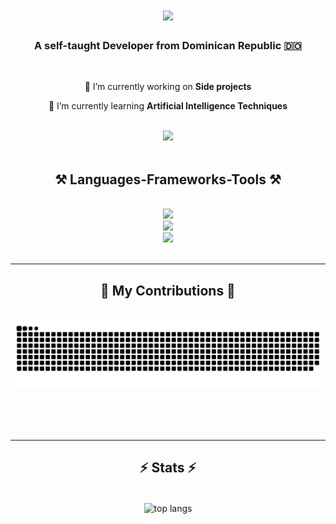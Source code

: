 <h1 align="center">
    <img src="https://readme-typing-svg.herokuapp.com/?font=Righteous&size=35&center=true&vCenter=true&width=500&height=70&duration=4000&lines=Hi+There!+👋;+I'm+Victor+Alonzo!;" />
</h1>

<h3 align="center">A self-taught Developer from Dominican Republic 🇩🇴</h3>

<br/>

<div align="center">
 
 🔭 I’m currently working on **Side projects**
 
 🌱 I’m currently learning **Artificial Intelligence Techniques**
 
 </div>
 <br/>

 <div align="center"> 
  <a href="mailto:victorj.alonzo@gmail.com">
    <img src="https://img.shields.io/badge/Twitter-333333?style=for-the-badge&logo=x&logoColor=black" />
  </a>
</div>
<br/>
 
<h2 align="center">⚒️ Languages-Frameworks-Tools ⚒️</h2>
<br/>
<div align="center">
    <img src="https://skillicons.dev/icons?i=javascript,typescript,nodejs,html,css,react,express,nextjs,python,flask" />
    <br/>
    <img src="https://skillicons.dev/icons?i=mongodb,mysql,sqlite,prisma,git,bash,vitest" />
    <br/>
    <img src="https://skillicons.dev/icons?i=linux,windows" />
</div>

<br/>
<hr/>

<div align="center">
  <h2>🐍 My Contributions 🐍</h2>
  <br>
  <img alt="snake eating my contributions" src="https://raw.githubusercontent.com/salesp07/salesp07/output/github-contribution-grid-snake.svg" />
  
  <br/><br/><br/>
</div>

<hr/>

<h2 align="center">⚡ Stats ⚡</h2>
<br>
<div align=center>
  <img width=325 align="center" src="https://github-readme-stats-salesp07.vercel.app/api/top-langs/?username=victorjalonzo&hide=HTML&langs_count=8&layout=compact&theme=react&border_radius=10&size_weight=0.5&count_weight=0.5&exclude_repo=github-readme-stats" alt="top langs" />
</div>
